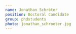 ```yaml
---
name: Jonathan Schröter
position: Doctoral Candidate
group: phdstudents
photo: jonathan_schroeter.jpg
---
```


